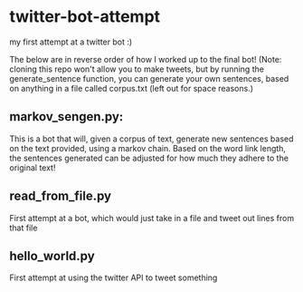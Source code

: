 # twitter-bot-attempt
my first attempt at a twitter bot :)

The below are in reverse order of how I worked up to the final bot!
(Note: cloning this repo won't allow you to make tweets, but by running the generate_sentence function, you can generate your own sentences, based on anything in a file called corpus.txt (left out for space reasons.)

## markov_sengen.py:
This is a bot that will, given a corpus of text, generate new sentences based on the text provided, using a markov chain.
Based on the word link length, the sentences generated can be adjusted for how much they adhere to the original text!

## read_from_file.py
First attempt at a bot, which would just take in a file and tweet out lines from that file

## hello_world.py
First attempt at using the twitter API to tweet something
